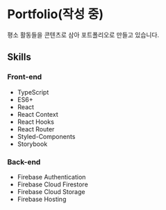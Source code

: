 # Portfolio(작성 중)
평소 활동들을 콘텐츠로 삼아 포트폴리오로 만들고 있습니다.
## Skills
### Front-end
+ TypeScript
+ ES6+
+ React
+ React Context
+ React Hooks
+ React Router
+ Styled-Components
+ Storybook

### Back-end
+ Firebase Authentication
+ Firebase Cloud Firestore
+ Firebase Cloud Storage
+ Firebase Hosting
